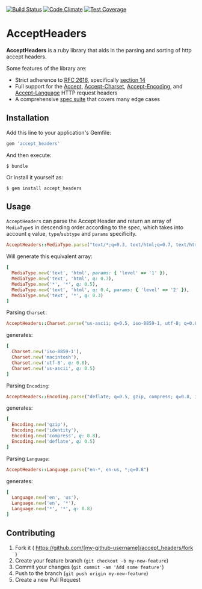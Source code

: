 [![Build Status](https://travis-ci.org/kamui/accept_headers.png)](https://travis-ci.org/kamui/accept_headers)
[![Code Climate](https://codeclimate.com/github/kamui/accept_headers/badges/gpa.svg)](https://codeclimate.com/github/kamui/accept_headers)
[![Test Coverage](https://codeclimate.com/github/kamui/accept_headers/badges/coverage.svg)](https://codeclimate.com/github/kamui/accept_headers)

# AcceptHeaders

**AcceptHeaders** is a ruby library that aids in the parsing and sorting of
http accept headers.

Some features of the library are:

  * Strict adherence to [RFC 2616][rfc], specifically [section 14][rfc-sec14]
  * Full support for the [Accept][rfc-sec14-1], [Accept-Charset][rfc-sec14-2],
    [Accept-Encoding][rfc-sec14-3], and [Accept-Language][rfc-sec14-4] HTTP
    request headers
  * A comprehensive [spec suite][spec] that covers many edge cases

[rfc]: http://www.w3.org/Protocols/rfc2616/rfc2616.html
[rfc-sec14]: http://www.w3.org/Protocols/rfc2616/rfc2616-sec14.html
[rfc-sec14-1]: http://www.w3.org/Protocols/rfc2616/rfc2616-sec14.html#sec14.1
[rfc-sec14-2]: http://www.w3.org/Protocols/rfc2616/rfc2616-sec14.html#sec14.2
[rfc-sec14-3]: http://www.w3.org/Protocols/rfc2616/rfc2616-sec14.html#sec14.3
[rfc-sec14-4]: http://www.w3.org/Protocols/rfc2616/rfc2616-sec14.html#sec14.4
[spec]: http://github.com/kamui/accept_headers/tree/master/spec/

## Installation

Add this line to your application's Gemfile:

```ruby
gem 'accept_headers'
```

And then execute:

    $ bundle

Or install it yourself as:

    $ gem install accept_headers

## Usage

`AcceptHeaders` can parse the Accept Header and return an array of `MediaType`s in descending order according to the spec, which takes into account `q` value, `type`/`subtype` and `params` specificity.

```ruby
AcceptHeaders::MediaType.parse("text/*;q=0.3, text/html;q=0.7, text/html;level=1, text/html;level=2;q=0.4, */*;q=0.5")
```

Will generate this equivalent array:

```ruby
[
  MediaType.new('text', 'html', params: { 'level' => '1' }),
  MediaType.new('text', 'html', q: 0.7),
  MediaType.new('*', '*', q: 0.5),
  MediaType.new('text', 'html', q: 0.4, params: { 'level' => '2' }),
  MediaType.new('text', '*', q: 0.3)
]
```

Parsing `Charset`:

```ruby
AcceptHeaders::Charset.parse("us-ascii; q=0.5, iso-8859-1, utf-8; q=0.8, macintosh")
```

generates:

```ruby
[
  Charset.new('iso-8859-1'),
  Charset.new('macintosh'),
  Charset.new('utf-8', q: 0.8),
  Charset.new('us-ascii', q: 0.5)
]
```

Parsing `Encoding`:

```ruby
AcceptHeaders::Encoding.parse("deflate; q=0.5, gzip, compress; q=0.8, identity")
```

generates:

```ruby
[
  Encoding.new('gzip'),
  Encoding.new('identity'),
  Encoding.new('compress', q: 0.8),
  Encoding.new('deflate', q: 0.5)
]
```

Parsing `Language`:

```ruby
AcceptHeaders::Language.parse("en-*, en-us, *;q=0.8")
```

generates:

```ruby
[
  Language.new('en', 'us'),
  Language.new('en', '*'),
  Language.new('*', '*', q: 0.8)
]
```

## Contributing

1. Fork it ( https://github.com/[my-github-username]/accept_headers/fork )
2. Create your feature branch (`git checkout -b my-new-feature`)
3. Commit your changes (`git commit -am 'Add some feature'`)
4. Push to the branch (`git push origin my-new-feature`)
5. Create a new Pull Request
